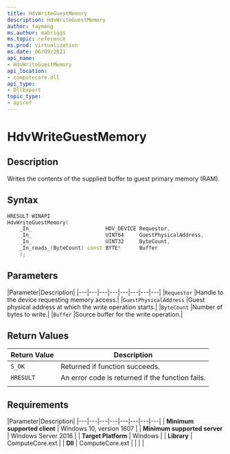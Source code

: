 ```yaml
---
title: HdvWriteGuestMemory
description: HdvWriteGuestMemory
author: faymeng
ms.author: mabriggs
ms.topic: reference
ms.prod: virtualization
ms.date: 06/09/2021
api_name:
- HdvWriteGuestMemory
api_location:
- computecore.dll
api_type:
- DllExport
topic_type: 
- apiref
---
```

# HdvWriteGuestMemory

## Description

Writes the contents of the supplied buffer to guest primary memory (RAM).

## Syntax

```C++
HRESULT WINAPI
HdvWriteGuestMemory(
    _In_                        HDV_DEVICE Requestor,
    _In_                        UINT64     GuestPhysicalAddress,
    _In_                        UINT32     ByteCount,
    _In_reads_(ByteCount) const BYTE*      Buffer
    );
```

## Parameters

|Parameter|Description|
|---|---|---|---|---|---|---|---|
|`Requestor` |Handle to the device requesting memory access.|
|`GuestPhysicalAddress` |Guest physical address at which the write operation starts.|
|`ByteCount` |Number of bytes to write.|
|`Buffer` |Source buffer for the write operation.|

## Return Values

|Return Value     |Description|
|---|---|
|`S_OK` | Returned if function succeeds.|
|`HRESULT` | An error code is returned if the function fails.
|     |     |

## Requirements

|Parameter|Description|
|---|---|---|---|---|---|---|---|
| **Minimum supported client** | Windows 10, version 1607 |
| **Minimum supported server** | Windows Server 2016 |
| **Target Platform** | Windows |
| **Library** | ComputeCore.ext |
| **Dll** | ComputeCore.ext |
|    |    |
